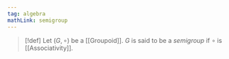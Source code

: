 ```yaml
---
tag: algebra
mathLink: semigroup
---
```

>[!def]
>Let $(G,\circ)$ be a [[Groupoid]]. $G$ is said to be a *semigroup* if $\circ$ is [[Associativity]].
